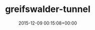 ---
title:		"greifswalder-tunnel"
type:		"photos"
mediatype:		"upload"
description:		"TBC"
date:		"2015-12-09 00:15:08+00:00"
album:		"city"
filename:		"greifswalder-tunnel.md"
series:		""
cl_public_id:		"city/greifswalder-tunnel"
cl_version:		1497000301
format:		"tiff"
bytes:		4282588
width:		2158
height:		1440
colours:
- "#242424"
- "#808080"
- "#CECDCD"
- "#D3D3D2"
exposure_mode:		"Auto"
program:		"Aperture-priority AE"
aperture:		"2.8"
focal_length:		"24.0 mm"
iso:		"3200"
shutter_speed:		"1/50"
metering:		"Center-weighted average"
flash:		"Off, Did not fire"
white_balance:		"Custom"
colour_temp:		"3100"
has_crop:		"false"
orientation:		"Horizontal (normal)"
camera_model:		"NIKON D800"
lens_info:		"24-70mm f/2.8"
artist:		"No artist info"
x_resolution:		"300"
y_resolution:		"300"
---